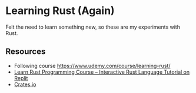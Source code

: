 # Learning Rust (Again)

Felt the need to learn something new, so these are my experiments with Rust.

## Resources

* Following course https://www.udemy.com/course/learning-rust/
* [Learn Rust Programming Course – Interactive Rust Language Tutorial on Replit](https://www.freecodecamp.org/news/rust-in-replit)
* [Crates.io](https://crates.io)



